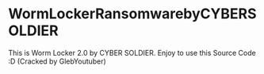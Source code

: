 # WormLockerRansomwarebyCYBERSOLDIER
This is Worm Locker 2.0 by CYBER SOLDIER. Enjoy to use this Source Code :D (Cracked by GlebYoutuber)
